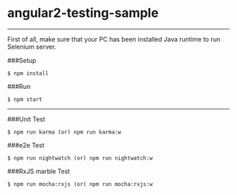 # angular2-testing-sample

---

First of all, make sure that your PC has been installed Java runtime to run Selenium server.

###Setup
```
$ npm install
```

###Run
```
$ npm start
```

---

###Unit Test
```
$ npm run karma (or) npm run karma:w
```

###e2e Test
```
$ npm run nightwatch (or) npm run nightwatch:w
```

###RxJS marble Test
```
$ npm run mocha:rxjs (or) npm run mocha:rxjs:w
```